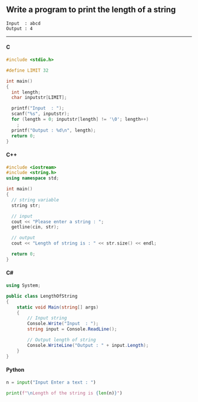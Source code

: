 ## Write a program to print the length of a string

```
Input  : abcd
Output : 4
```

---

<CodeBlock slots="heading, code" repeat="4" languages="C, C++, C#, Python" />

#### C

```c
#include <stdio.h>

#define LIMIT 32

int main()
{
  int length;
  char inputstr[LIMIT];

  printf("Input  : ");
  scanf("%s", inputstr);
  for (length = 0; inputstr[length] != '\0'; length++)
    ;
  printf("Output : %d\n", length);
  return 0;
}
```

#### C++

```cpp
#include <iostream>
#include <string.h>
using namespace std;

int main()
{
  // string variable
  string str;

  // input
  cout << "Please enter a string : ";
  getline(cin, str);

  // output
  cout << "Length of string is : " << str.size() << endl;

  return 0;
}
```

#### C#

```cs
using System;

public class LengthOfString
{
    static void Main(string[] args)
    {
        // Input string
        Console.Write("Input  : ");
        string input = Console.ReadLine();

        // Output length of string
        Console.WriteLine("Output : " + input.Length);
    }
}
```

#### Python

```python
n = input("Input Enter a text : ")

print(f"\nLength of the string is {len(n)}")
```
